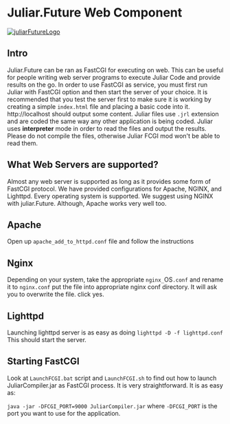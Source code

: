 # Juliar.Future Web Component

[![juliarFutureLogo](https://cloud.githubusercontent.com/assets/11934545/21415540/c50c8034-c7d8-11e6-9f76-9b37833e6cae.jpg)](https://www.juliar.org)

## Intro
Juliar.Future can be ran as FastCGI for executing on web. This can be useful for people writing web server programs to execute Juliar Code and provide results on the go.
In order to use FastCGI as service, you must first run Juliar with FastCGI option and then start the server of your choice.
It is recommended that you test the server first to make sure it is working by creating a simple `index.html` file and
placing a basic code into it. http://localhost should output some content. Juliar files use `.jrl` extension
and are coded the same way any other application is being coded. Juliar uses **interpreter** mode in order to
read the files and output the results. Please do not compile the files, otherwise Juliar FCGI mod won't be able
to read them.

## What Web Servers are supported?
Almost any web server is supported as long as it provides some form of FastCGI protocol.
We have provided configurations for Apache, NGINX, and Lighttpd. Every operating system is supported.
We suggest using NGINX with juliar.Future. Although, Apache works very well too.

## Apache
Open up `apache_add_to_httpd.conf` file and follow the instructions

## Nginx
Depending on your system, take the appropriate `nginx_`OS`.conf`
and rename it to `nginx.conf` put the file into appropriate nginx conf
directory. It will ask you to overwrite the file. click yes.

## Lighttpd
Launching lighttpd server is as easy as doing
`lighttpd -D -f lighttpd.conf`
This should start the server.

## Starting FastCGI
Look at `LaunchFCGI.bat` script and `LaunchFCGI.sh` to find out how
to launch JuliarCompiler.jar as FastCGI process. It is very straightforward.
It is as easy as:

`
java -jar -DFCGI_PORT=9000 JuliarCompiler.jar
`
where `-DFCGI_PORT` is the port you want to use for the application.
